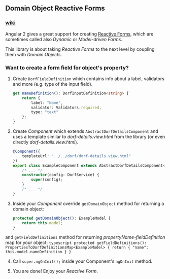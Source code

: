 ## Domain Object Reactive Forms

### [wiki](https://github.com/mat3e/dorf/wiki)

Angular 2 gives a great support for creating [Reactive Forms](https://angular.io/docs/ts/latest/cookbook/dynamic-form.html), which are sometimes called also _Dynamic_ or _Model-driven Forms_.

This library is about taking _Reactive Forms_ to the next level by coupling them with _Domain Objects_.

### Want to create a form field for object's property?
1. Create  `DorfFieldDefinition` which contains info about a label, validators and more (e.g. type of the input field).
    ```typescript
    get nameDefinition(): DorfInputDefinition<string> {
        return {
            label: "Name",
            validator: Validators.required,
            type: "text"
        };
    }
    ```

2. Create _Component_ which extends `AbstractDorfDetailsComponent` and uses a template similar to _dorf-details.view.html_ from the library (or even directly _dorf-details.view.html_).
    ```typescript
    @Component({
        templateUrl: "../../dorf/dorf-details.view.html"
    })
    export class ExampleComponent extends AbstractDorfDetailsComponent<ExampleModel> implements OnInit { 
	    /* ... */
		constructor(config: DorfService) {
            super(config);
        }
	    /* ... */
	}
    ```

3. Inside your _Component_ override `getDomainObject` method for returning a domain object:
    ```typescript
    protected getDomainObject(): ExampleModel {
        return this.model;
    }
    ```
and `getFieldDefinitions` method for returning _propertyName-fieldDefinition_ map for your object:
    ```typescript
    protected getFieldDefinitions(): PropertiesToDorfDefinitionsMap<ExampleModel> {
        return {
            "name": this.model.nameDefinition
        }
    }
    ```

4. Call `super.ngOnInit();` inside your Component's `ngOnInit` method.

5. You are done! Enjoy your _Reactive Form_.
